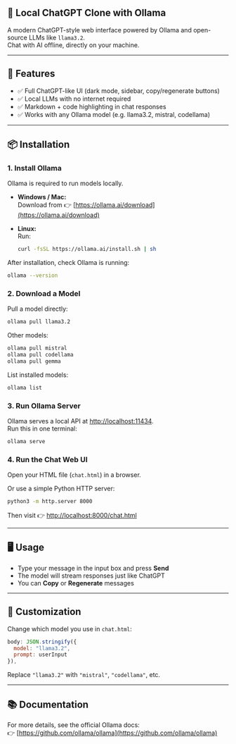 ## 🧠 Local ChatGPT Clone with Ollama

A modern ChatGPT-style web interface powered by Ollama and open-source LLMs like `llama3.2`.  
Chat with AI offline, directly on your machine.

---

## 🚀 Features

- ✅ Full ChatGPT-like UI (dark mode, sidebar, copy/regenerate buttons)
- ✅ Local LLMs with no internet required
- ✅ Markdown + code highlighting in chat responses
- ✅ Works with any Ollama model (e.g. llama3.2, mistral, codellama)

---

## 📦 Installation

### 1. Install Ollama

Ollama is required to run models locally.

- **Windows / Mac:**  
  Download from 👉 [https://ollama.ai/download](https://ollama.ai/download)

- **Linux:**  
  Run:
  ```sh
  curl -fsSL https://ollama.ai/install.sh | sh
  ```

After installation, check Ollama is running:
```sh
ollama --version
```

### 2. Download a Model

Pull a model directly:
```sh
ollama pull llama3.2
```

Other models:
```sh
ollama pull mistral
ollama pull codellama
ollama pull gemma
```

List installed models:
```sh
ollama list
```

### 3. Run Ollama Server

Ollama serves a local API at [http://localhost:11434](http://localhost:11434).  
Run this in one terminal:
```sh
ollama serve
```

### 4. Run the Chat Web UI

Open your HTML file (`chat.html`) in a browser.

Or use a simple Python HTTP server:
```sh
python3 -m http.server 8000
```
Then visit 👉 [http://localhost:8000/chat.html](http://localhost:8000/chat.html)

---

## 🖥️ Usage

- Type your message in the input box and press **Send**
- The model will stream responses just like ChatGPT
- You can **Copy** or **Regenerate** messages

---

## 🔧 Customization

Change which model you use in `chat.html`:

```js
body: JSON.stringify({
  model: "llama3.2",
  prompt: userInput
}),
```

Replace `"llama3.2"` with `"mistral"`, `"codellama"`, etc.

---

## 📚 Documentation

For more details, see the official Ollama docs:  
👉 [https://github.com/ollama/ollama](https://github.com/ollama/ollama)
